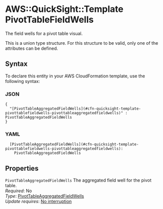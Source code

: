 # AWS::QuickSight::Template PivotTableFieldWells<a name="aws-properties-quicksight-template-pivottablefieldwells"></a>

The field wells for a pivot table visual\.

This is a union type structure\. For this structure to be valid, only one of the attributes can be defined\.

## Syntax<a name="aws-properties-quicksight-template-pivottablefieldwells-syntax"></a>

To declare this entity in your AWS CloudFormation template, use the following syntax:

### JSON<a name="aws-properties-quicksight-template-pivottablefieldwells-syntax.json"></a>

```
{
  "[PivotTableAggregatedFieldWells](#cfn-quicksight-template-pivottablefieldwells-pivottableaggregatedfieldwells)" : PivotTableAggregatedFieldWells
}
```

### YAML<a name="aws-properties-quicksight-template-pivottablefieldwells-syntax.yaml"></a>

```
  [PivotTableAggregatedFieldWells](#cfn-quicksight-template-pivottablefieldwells-pivottableaggregatedfieldwells): 
    PivotTableAggregatedFieldWells
```

## Properties<a name="aws-properties-quicksight-template-pivottablefieldwells-properties"></a>

`PivotTableAggregatedFieldWells`  <a name="cfn-quicksight-template-pivottablefieldwells-pivottableaggregatedfieldwells"></a>
The aggregated field well for the pivot table\.  
*Required*: No  
*Type*: [PivotTableAggregatedFieldWells](aws-properties-quicksight-template-pivottableaggregatedfieldwells.md)  
*Update requires*: [No interruption](https://docs.aws.amazon.com/AWSCloudFormation/latest/UserGuide/using-cfn-updating-stacks-update-behaviors.html#update-no-interrupt)